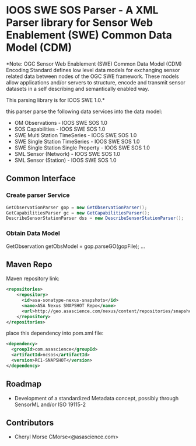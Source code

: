 # IOOS SWE SOS Parser - A XML Parser library for Sensor Web Enablement (SWE) Common Data Model (CDM)

*Note: OGC Sensor Web Enablement (SWE) Common Data Model (CDM) Encoding Standard defines low level data models for exchanging sensor related data between nodes of the OGC SWE framework. These models allow applications and/or servers to structure, encode and transmit sensor datasets in a self describing and semantically enabled way. 

This parsing library is for IOOS SWE 1.0.*

this parser parse the following data services into the data model:

* OM Observations - IOOS SWE SOS 1.0
* SOS Capabilities - IOOS SWE SOS 1.0
* SWE Multi Station TimeSeries - IOOS SWE SOS 1.0
* SWE Single Station TimeSeries - IOOS SWE SOS 1.0
* SWE Single Station Single Property - IOOS SWE SOS 1.0
* SML Sensor (Network) - IOOS SWE SOS 1.0
* SML Sensor (Station) - IOOS SWE SOS 1.0

## Common Interface

### Create parser Service

```java 
GetObservationParser gop = new GetObservationParser();
GetCapabilitiesParser gc = new GetCapabilitiesParser();
DescribeSensorStationParser dss = new DescribeSensorStationParser();
```
### Obtain Data Model

GetObservation getObsModel = gop.parseGO(gopFile);
...

## Maven Repo

Maven repository link:

```xml
<repositories>
    <repository>
      <id>asa-sonatype-nexus-snapshots</id>
      <name>ASA Nexus SNAPSHOT Repo</name>
      <url>http://geo.asascience.com/nexus/content/repositories/snapshots/</url>
    </repository>
</repositories>
```

place this dependency into pom.xml file:

```xml
<dependency>
  <groupId>com.asascience</groupId>
  <artifactId>ncsos</artifactId>
  <version>RC1-SNAPSHOT</version>
</dependency>
```

## Roadmap
* Development of a standardized Metadata concept, possibly through SensorML and/or ISO 19115-2


## Contributors
* Cheryl Morse CMorse<@asascience.com>
